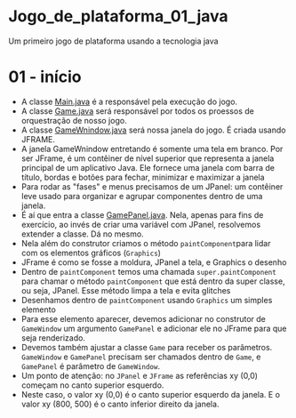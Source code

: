# Jogo_de_plataforma_01_java
Um primeiro jogo de plataforma usando a tecnologia java

# 01 - início

- A classe [Main.java](jogo%2Fsrc%2Fmain%2FMain.java) é a responsável pela execução do jogo.
- A classe [Game.java](jogo%2Fsrc%2Fmain%2FGame.java) será responsável por todos os proessos de orquestração de nosso jogo.
- A classe [GameWnindow.java](jogo%2Fsrc%2Fmain%2FGameWnindow.java) será nossa janela do jogo. É criada usando JFRAME.
- A janela GameWnindow entretando é somente uma tela em branco. Por ser JFrame, é um contêiner de nível superior que representa a janela principal de um aplicativo Java. Ele fornece uma janela com barra de título, bordas e botões para fechar, minimizar e maximizar a janela
- Para rodar as "fases" e menus precisamos de um JPanel: um contêiner leve usado para organizar e agrupar componentes dentro de uma janela.
- É aí que entra a classe [GamePanel.java](jogo%2Fsrc%2Fmain%2FGamePanel.java). Nela, apenas para fins de exercício, ao invés de criar uma variável com JPanel, resolvemos extender a classe. Dá no mesmo.
- Nela além do construtor criamos o método `paintComponent`para lidar com os elementos gráficos (`Graphics`)
- JFrame é como se fosse a moldura, JPanel a tela, e Graphics o desenho
- Dentro de `paintComponent` temos uma chamada `super.paintComponent` para chamar o método `paintComponent` que está dentro da super classe, ou seja, JPanel. Esse método limpa a tela e evita glitches
- Desenhamos dentro de `paintComponent` usando `Graphics` um simples elemento
- Para esse elemento aparecer, devemos adicionar no construtor de `GameWindow` um argumento `GamePanel` e adicionar ele no JFrame para que seja renderizado.  
- Devemos também ajustar a classe `Game` para receber os parâmetros. `GameWindow` e `GamePanel` precisam ser chamados dentro de `Game`, e `GamePanel` é parâmetro de `GameWindow`.
- Um ponto de atenção: no `JPanel` e `JFrame` as referências xy (0,0) começam no canto superior esquerdo. 
- Neste caso, o valor xy (0,0) é o canto superior esquerdo da janela. E o valor xy (800, 500) é o canto inferior direito da janela. 